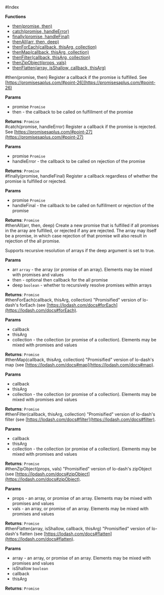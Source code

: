#Index

**Functions**

* [then(promise, then)](#then)
* [catch(promise, handleError)](#catch)
* [finally(promise, handleFinal)](#finally)
* [thenAll(arr, then, deep)](#thenAll)
* [thenForEach(callback, thisArg, collection)](#thenForEach)
* [thenMap(callback, thisArg, collection)](#thenMap)
* [thenFilter(callback, thisArg, collection)](#thenFilter)
* [thenZipObject(props, vals)](#thenZipObject)
* [thenFlatten(array, isShallow, callback, thisArg)](#thenFlatten)
 
<a name="then"></a>
#then(promise, then)
Register a callback if the promise is fulfilled. See [https://promisesaplus.com/#point-26](https://promisesaplus.com/#point-26)

**Params**

- promise `Promise`  
- then  - the callback to be called on fulfillment of the promise  

**Returns**: `Promise`  
<a name="catch"></a>
#catch(promise, handleError)
Register a callback if the promise is rejected. See [https://promisesaplus.com/#point-27](https://promisesaplus.com/#point-27)

**Params**

- promise `Promise`  
- handleError  - the callback to be called on rejection of the promise  

**Returns**: `Promise`  
<a name="finally"></a>
#finally(promise, handleFinal)
Register a callback regardless of whether the promise is fulfilled or rejected.

**Params**

- promise `Promise`  
- handleFinal  - the callback to be called on fulfillment or rejection of the promise  

**Returns**: `Promise`  
<a name="thenAll"></a>
#thenAll(arr, then, deep)
Create a new promise that is fulfilled if all promises in the array are fulfilled, or rejected if any are rejected.The array may itself be a promise, in which case rejection of that promise will also result in rejection of the allpromise.Supports recursive resolution of arrays if the deep argument is set to true.

**Params**

- arr `array` - the array (or promise of an array). Elements may be mixed with promises and values  
- then  - optional then callback for the all promise  
- deep `boolean` - whether to recursively resolve promises within arrays  

**Returns**: `Promise`  
<a name="thenForEach"></a>
#thenForEach(callback, thisArg, collection)
"Promisified" version of lo-dash's forEach (see [https://lodash.com/docs#forEach](https://lodash.com/docs#forEach).

**Params**

- callback   
- thisArg   
- collection  - the collection (or promise of a collection). Elements may be mixed with promises and values  

**Returns**: `Promise`  
<a name="thenMap"></a>
#thenMap(callback, thisArg, collection)
"Promisified" version of lo-dash's map (see [https://lodash.com/docs#map](https://lodash.com/docs#map).

**Params**

- callback   
- thisArg   
- collection  - the collection (or promise of a collection). Elements may be mixed with promises and values  

**Returns**: `Promise`  
<a name="thenFilter"></a>
#thenFilter(callback, thisArg, collection)
"Promisified" version of lo-dash's filter (see [https://lodash.com/docs#filter](https://lodash.com/docs#filter).

**Params**

- callback   
- thisArg   
- collection  - the collection (or promise of a collection). Elements may be mixed with promises and values  

**Returns**: `Promise`  
<a name="thenZipObject"></a>
#thenZipObject(props, vals)
"Promisified" version of lo-dash's zipObject (see [https://lodash.com/docs#zipObject](https://lodash.com/docs#zipObject).

**Params**

- props  - an array, or promise of an array. Elements may be mixed with promises and values  
- vals  - an array, or promise of an array. Elements may be mixed with promises and values  

**Returns**: `Promise`  
<a name="thenFlatten"></a>
#thenFlatten(array, isShallow, callback, thisArg)
"Promisified" version of lo-dash's flatten (see [https://lodash.com/docs#flatten](https://lodash.com/docs#flatten).

**Params**

- array  - an array, or promise of an array. Elements may be mixed with promises and values  
- isShallow `boolean`  
- callback   
- thisArg   

**Returns**: `Promise`  
